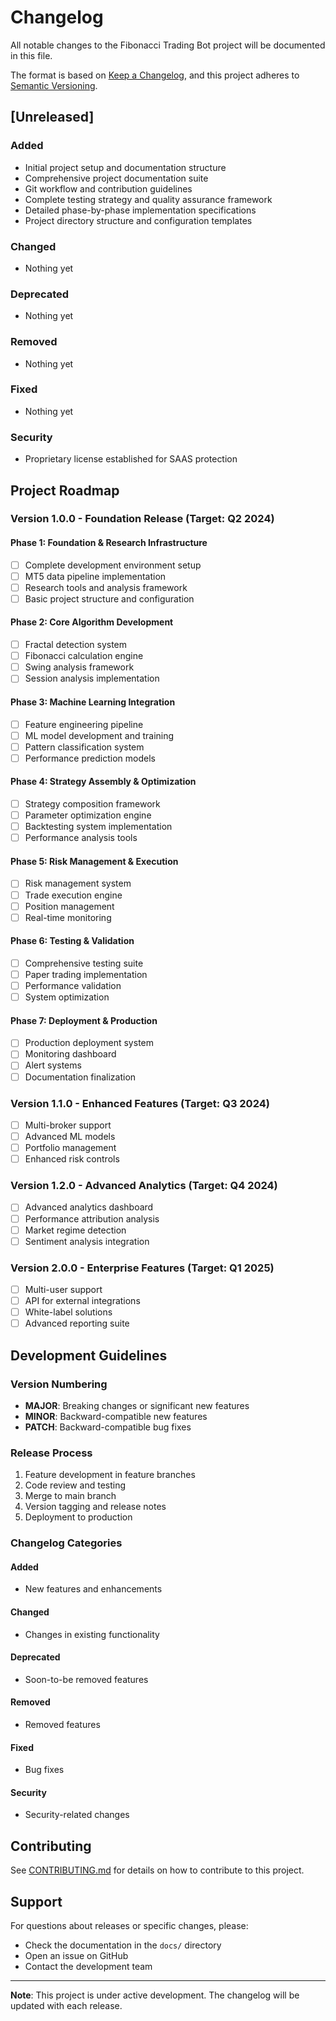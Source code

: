 # Changelog

All notable changes to the Fibonacci Trading Bot project will be documented in this file.

The format is based on [Keep a Changelog](https://keepachangelog.com/en/1.0.0/),
and this project adheres to [Semantic Versioning](https://semver.org/spec/v2.0.0.html).

## [Unreleased]

### Added
- Initial project setup and documentation structure
- Comprehensive project documentation suite
- Git workflow and contribution guidelines
- Complete testing strategy and quality assurance framework
- Detailed phase-by-phase implementation specifications
- Project directory structure and configuration templates

### Changed
- Nothing yet

### Deprecated
- Nothing yet

### Removed
- Nothing yet

### Fixed
- Nothing yet

### Security
- Proprietary license established for SAAS protection

## Project Roadmap

### Version 1.0.0 - Foundation Release (Target: Q2 2024)

#### Phase 1: Foundation & Research Infrastructure
- [ ] Complete development environment setup
- [ ] MT5 data pipeline implementation
- [ ] Research tools and analysis framework
- [ ] Basic project structure and configuration

#### Phase 2: Core Algorithm Development
- [ ] Fractal detection system
- [ ] Fibonacci calculation engine
- [ ] Swing analysis framework
- [ ] Session analysis implementation

#### Phase 3: Machine Learning Integration
- [ ] Feature engineering pipeline
- [ ] ML model development and training
- [ ] Pattern classification system
- [ ] Performance prediction models

#### Phase 4: Strategy Assembly & Optimization
- [ ] Strategy composition framework
- [ ] Parameter optimization engine
- [ ] Backtesting system implementation
- [ ] Performance analysis tools

#### Phase 5: Risk Management & Execution
- [ ] Risk management system
- [ ] Trade execution engine
- [ ] Position management
- [ ] Real-time monitoring

#### Phase 6: Testing & Validation
- [ ] Comprehensive testing suite
- [ ] Paper trading implementation
- [ ] Performance validation
- [ ] System optimization

#### Phase 7: Deployment & Production
- [ ] Production deployment system
- [ ] Monitoring dashboard
- [ ] Alert systems
- [ ] Documentation finalization

### Version 1.1.0 - Enhanced Features (Target: Q3 2024)
- [ ] Multi-broker support
- [ ] Advanced ML models
- [ ] Portfolio management
- [ ] Enhanced risk controls

### Version 1.2.0 - Advanced Analytics (Target: Q4 2024)
- [ ] Advanced analytics dashboard
- [ ] Performance attribution analysis
- [ ] Market regime detection
- [ ] Sentiment analysis integration

### Version 2.0.0 - Enterprise Features (Target: Q1 2025)
- [ ] Multi-user support
- [ ] API for external integrations
- [ ] White-label solutions
- [ ] Advanced reporting suite

## Development Guidelines

### Version Numbering
- **MAJOR**: Breaking changes or significant new features
- **MINOR**: Backward-compatible new features
- **PATCH**: Backward-compatible bug fixes

### Release Process
1. Feature development in feature branches
2. Code review and testing
3. Merge to main branch
4. Version tagging and release notes
5. Deployment to production

### Changelog Categories

#### Added
- New features and enhancements

#### Changed
- Changes in existing functionality

#### Deprecated
- Soon-to-be removed features

#### Removed
- Removed features

#### Fixed
- Bug fixes

#### Security
- Security-related changes

## Contributing

See [CONTRIBUTING.md](CONTRIBUTING.md) for details on how to contribute to this project.

## Support

For questions about releases or specific changes, please:
- Check the documentation in the `docs/` directory
- Open an issue on GitHub
- Contact the development team

---

**Note**: This project is under active development. The changelog will be updated with each release.